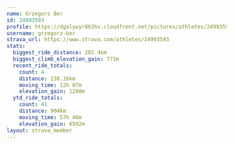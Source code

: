 ```yaml
---
name: Grzegorz Ber
id: 24993593
profile: https://dgalywyr863hv.cloudfront.net/pictures/athletes/24993593/7453165/12/large.jpg
username: grzegorz-ber
strava_url: https://www.strava.com/athletes/24993593
stats:
  biggest_ride_distance: 202.4km
  biggest_climb_elevation_gain: 771m
  recent_ride_totals:
    count: 4
    distance: 238.16km
    moving_time: 12h 07m
    elevation_gain: 1298m
  ytd_ride_totals:
    count: 41
    distance: 904km
    moving_time: 57h 46m
    elevation_gain: 6592m
layout: strava_member
--- 
```

